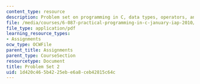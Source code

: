 ```yaml
---
content_type: resource
description: Problem set on programming in C, data types, operators, and expressions.
file: /media/courses/6-087-practical-programming-in-c-january-iap-2010/1d420c465b4225ebe6a8ceb42815c64c_MIT6_087IAP10_assn02.pdf
file_type: application/pdf
learning_resource_types:
- Assignments
ocw_type: OCWFile
parent_title: Assignments
parent_type: CourseSection
resourcetype: Document
title: Problem Set 2
uid: 1d420c46-5b42-25eb-e6a8-ceb42815c64c
---
```

